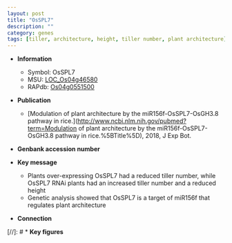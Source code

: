```yaml
---
layout: post
title: "OsSPL7"
description: ""
category: genes
tags: [tiller, architecture, height, tiller number, plant architecture]
---
```


* **Information**  
    + Symbol: OsSPL7  
    + MSU: [LOC_Os04g46580](http://rice.plantbiology.msu.edu/cgi-bin/ORF_infopage.cgi?orf=LOC_Os04g46580)  
    + RAPdb: [Os04g0551500](http://rapdb.dna.affrc.go.jp/viewer/gbrowse_details/irgsp1?name=Os04g0551500)  

* **Publication**  
    + [Modulation of plant architecture by the miR156f-OsSPL7-OsGH3.8 pathway in rice.](http://www.ncbi.nlm.nih.gov/pubmed?term=Modulation of plant architecture by the miR156f-OsSPL7-OsGH3.8 pathway in rice.%5BTitle%5D), 2018, J Exp Bot.

* **Genbank accession number**  

* **Key message**  
    + Plants over-expressing OsSPL7 had a reduced tiller number, while OsSPL7 RNAi plants had an increased tiller number and a reduced height
    + Genetic analysis showed that OsSPL7 is a target of miR156f that regulates plant architecture

* **Connection**  

[//]: # * **Key figures**  


